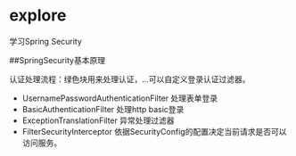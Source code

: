 # explore
学习Spring Security

##SpringSecurity基本原理

认证处理流程：绿色块用来处理认证，…可以自定义登录认证过滤器。
* UsernamePasswordAuthenticationFilter 处理表单登录
* BasicAuthenticationFilter 处理http basic登录
* ExceptionTranslationFilter 异常处理过滤器
* FilterSecurityInterceptor 依据SecurityConfig的配置决定当前请求是否可以访问服务。
